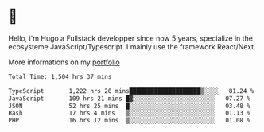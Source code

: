 # 👋 

Hello, i'm Hugo a Fullstack developper since now 5 years, specialize in the ecosysteme JavaScript/Typescript. I mainly use the framework React/Next.

More informations on my [portfolio](https://hcampos.fr)

<!--START_SECTION:waka-->

```txt
Total Time: 1,504 hrs 37 mins

TypeScript       1,222 hrs 20 mins████████████████████▒░░░░   81.24 %
JavaScript       109 hrs 21 mins █▓░░░░░░░░░░░░░░░░░░░░░░░   07.27 %
JSON             52 hrs 25 mins  █░░░░░░░░░░░░░░░░░░░░░░░░   03.48 %
Bash             17 hrs 4 mins   ▒░░░░░░░░░░░░░░░░░░░░░░░░   01.13 %
PHP              16 hrs 12 mins  ▒░░░░░░░░░░░░░░░░░░░░░░░░   01.08 %
```

<!--END_SECTION:waka-->
